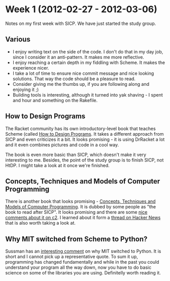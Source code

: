 # Week 1 (2012-02-27 - 2012-03-06)

Notes on my first week with SICP. We have just started the study group.

## Various

* I enjoy writing text on the side of the code. I don't do that in my day job, since I consider it an anti-pattern. It makes me more reflective.
* I enjoy reaching a certain depth in my fiddling with Scheme. It makes the experience nicer.
* I take a lot of time to ensure nice commit message and nice looking solutions. That way the code should be a pleasure to read.
* Consider giving me the thumbs up, if you are following along and enjoying it ;)
* Building tools is interesting, although it turned into yak shaving - I spent and hour and something on the Rakefile.

## How to Design Programs

The Racket community has its own introductory-level book that teaches Scheme (called [How to Design Programs](http://htdp.org/). It takes a different approach from SICP and even criticizes it a bit. It looks promising - it is using DrRacket a lot and it even combines pictures and code in a cool way.

The book is even more basic than SICP, which doesn't make it very interesting to me. Besides, the point of the study group is to finish SICP, not HtDP. I might take a look at it once we're finished.

## Concepts, Techniques and Models of Computer Programming

There is another book that looks promising - [Concepts, Techniques and Models of Computer Programming][ctm]. It is dubbed by some people as "the book to read after SICP". It looks promising and there are some [nice comments about it on c2][ctm-on-c2]. I learned about it form a [thread on Hacker News][sicp-vs-htdp-hn] that is also worth taking a look at.

[ctm]: http://mitpress.mit.edu/catalog/item/default.asp?ttype=2&tid=10142
[ctm-on-c2]: http://c2.com/cgi/wiki?ConceptsTechniquesAndModelsOfComputerProgramming
[sicp-vs-htdp-hn]: http://news.ycombinator.com/item?id=428651

## Why MIT switched from Scheme to Python?

Sussman has an [interesting comment][why-python] on why MIT switched to Python. It is short and I cannot pick up a representative quote. To sum it up, programming has changed fundamentally and while in the past you could understand your program all the way down, now you have to do basic science on some of the libraries you are using. Definitelly worth reading it.

[why-python]: http://www.wisdomandwonder.com/link/2110/why-mit-switched-from-scheme-to-python

